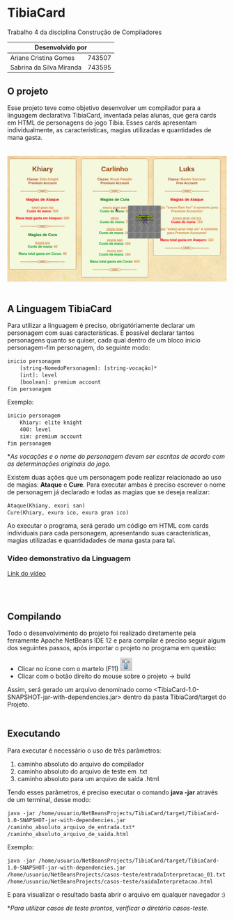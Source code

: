 # TibiaCard

Trabalho 4 da disciplina Construção de Compiladores

<table>
  <thead>
    <tr>
      <th colspan='2'>Desenvolvido por</th>
    </tr>
  </thead>
    <tr>
      <td>Ariane Cristina Gomes</td>
      <td>743507</td>
    </tr>
    <tr>
      <td>Sabrina da Silva Miranda</td>
      <td>743595</td>
    </tr>
</table>


## O projeto
Esse projeto teve como objetivo desenvolver um compilador para a linguagem declarativa TibiaCard, inventada pelas alunas, que gera cards em HTML de personagens do jogo Tibia. 
Esses cards apresentam individualmente, as características, magias utilizadas e quantidades de mana gasta.
<br><br><br>
<img src=/imagens/exemplo_readme.png>
<br><br>
## A Linguagem TibiaCard
Para utilizar a linguagem é preciso, obrigatóriamente declarar um personagem com suas características. 
É possível declarar tantos personagens quanto se quiser, cada qual dentro de um bloco inicio personagem-fim personagem, do seguinte modo:

```
inicio personagem
	[string-NomedoPersonagem]: [string-vocação]*
	[int]: level
	[boolean]: premium account
fim personagem
```

Exemplo:
```
inicio personagem
	Khiary: elite knight
	400: level
	sim: premium account
fim personagem
```
**As vocações e o nome do personagem devem ser escritas de acordo com as determinações originais do jogo.*

Existem duas ações que um personagem pode realizar relacionado ao uso de magias: **Ataque** e **Cure**. Para executar ambas é preciso escrever o nome de personagem já declarado e todas as magias que se deseja realizar:
```
Ataque(Khiany, exori san)
Cure(Khiary, exura ico, exura gran ico)
```
Ao executar o programa, será gerado um código em HTML com cards individuais para cada personagem, apresentando suas características, magias utilizadas e quantidadades de mana gasta para tal.


### Vídeo demonstrativo da Linguagem
[Link do vídeo](https://youtu.be/IXJk76d7jb8)

<br><br>
## Compilando
Todo o desenvolvimento do projeto foi realizado diretamente pela ferramente Apache NetBeans IDE 12 e para compilar é preciso seguir algum dos seguintes passos, após importar o projeto no programa em questão:

* Clicar no ícone com o martelo (F11) <img src=imagens/build.png>
* Clicar com o botão direito do mouse sobre o projeto → build

Assim, será gerado um arquivo denominado como <TibiaCard-1.0-SNAPSHOT-jar-with-dependencies.jar> dentro da pasta TibiaCard/target do Projeto.
<br><br>
## Executando
Para executar é necessário o uso de três parâmetros:

1.  caminho absoluto do arquivo do compilador
2.  caminho absoluto do arquivo de teste em .txt
3.  caminho absoluto para um arquivo de saída .html

Tendo esses parâmetros, é preciso executar o comando **java -jar** através de um terminal, desse modo:
```
java -jar /home/usuario/NetBeansProjects/TibiaCard/target/TibiaCard-1.0-SNAPSHOT-jar-with-dependencies.jar /caminho_absoluto_arquivo_de_entrada.txt* /caminho_absoluto_arquivo_de_saida.html

```
Exemplo:
```
java -jar /home/usuario/NetBeansProjects/TibiaCard/target/TibiaCard-1.0-SNAPSHOT-jar-with-dependencies.jar /home/usuario/NetBeansProjects/casos-teste/entradaInterpretacao_01.txt /home/usuario/NetBeansProjects/casos-teste/saidaInterpretacao.html

```

E para visualizar o resultado basta abrir o arquivo em qualquer navegador :)

**Para utilizar casos de teste prontos, verificar o diretório casos-teste.*

